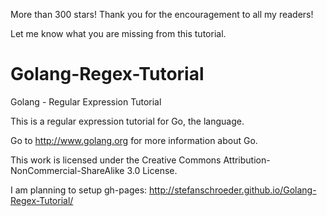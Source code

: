 More than 300 stars! Thank you for the encouragement to all my readers!

Let me know what you are missing from this tutorial.

Golang-Regex-Tutorial
=====================

Golang - Regular Expression Tutorial

This is a regular expression tutorial for Go, the language.

Go to http://www.golang.org for more information about Go.


This work is licensed under the Creative Commons Attribution-NonCommercial-ShareAlike 3.0 License.

I am planning to setup gh-pages: http://stefanschroeder.github.io/Golang-Regex-Tutorial/
